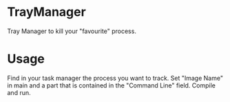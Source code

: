 TrayManager
===========

Tray Manager to kill your "favourite" process.


Usage
=====
Find in your task manager the process you want to track.
Set "Image Name" in main and a part that is contained in the "Command Line" field.
Compile and run.